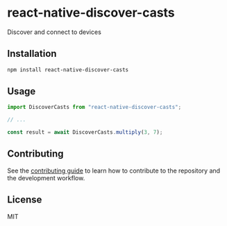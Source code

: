 # react-native-discover-casts

Discover and connect to devices

## Installation

```sh
npm install react-native-discover-casts
```

## Usage

```js
import DiscoverCasts from "react-native-discover-casts";

// ...

const result = await DiscoverCasts.multiply(3, 7);
```

## Contributing

See the [contributing guide](CONTRIBUTING.md) to learn how to contribute to the repository and the development workflow.

## License

MIT
